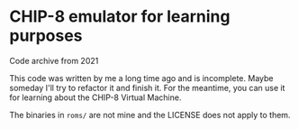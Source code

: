 # CHIP-8 emulator for learning purposes

Code archive from 2021

This code was written by me a long time ago and is incomplete.
Maybe someday I'll try to refactor it and finish it.
For the meantime, you can use it for learning about the CHIP-8 Virtual Machine.

The binaries in `roms/` are not mine and the LICENSE does not apply to them.
